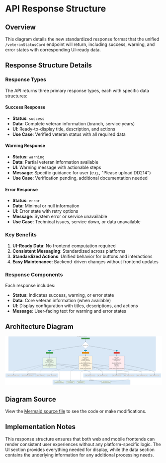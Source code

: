 # API Response Structure

## Overview

This diagram details the new standardized response format that the unified `/veteranStatusCard` endpoint will return, including success, warning, and error states with corresponding UI-ready data.

## Response Structure Details

### **Response Types**

The API returns three primary response types, each with specific data structures:

#### **Success Response**
- **Status**: `success`
- **Data**: Complete veteran information (branch, service years)
- **UI**: Ready-to-display title, description, and actions
- **Use Case**: Verified veteran status with all required data

#### **Warning Response**
- **Status**: `warning`
- **Data**: Partial veteran information available
- **UI**: Warning message with actionable steps
- **Message**: Specific guidance for user (e.g., "Please upload DD214")
- **Use Case**: Verification pending, additional documentation needed

#### **Error Response**
- **Status**: `error`
- **Data**: Minimal or null information
- **UI**: Error state with retry options
- **Message**: System error or service unavailable
- **Use Case**: Technical issues, service down, or data unavailable

### **Key Benefits**

1. **UI-Ready Data**: No frontend computation required
2. **Consistent Messaging**: Standardized across platforms
3. **Standardized Actions**: Unified behavior for buttons and interactions
4. **Easy Maintenance**: Backend-driven changes without frontend updates

### **Response Components**

Each response includes:
- **Status**: Indicates success, warning, or error state
- **Data**: Core veteran information (when available)
- **UI**: Display configuration with titles, descriptions, and actions
- **Message**: User-facing text for warning and error states

## Architecture Diagram

![API Response Structure](./api-response-structure.png)

## Diagram Source

View the [Mermaid source file](./api-response-structure.mmd) to see the code or make modifications.

## Implementation Notes

This response structure ensures that both web and mobile frontends can render consistent user experiences without any platform-specific logic. The UI section provides everything needed for display, while the data section contains the underlying information for any additional processing needs.